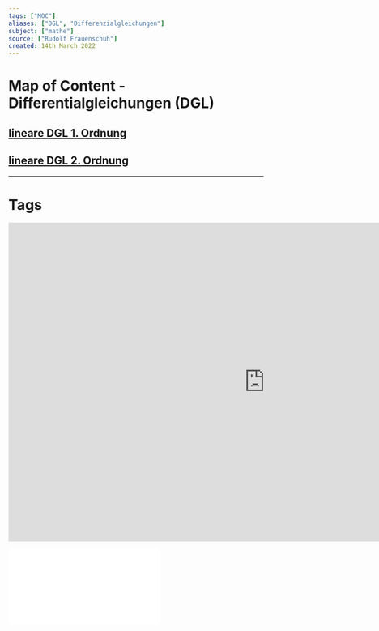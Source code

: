 ```yaml
---
tags: ["MOC"]
aliases: ["DGL", "Differenzialgleichungen"]
subject: ["mathe"]
source: ["Rudolf Frauenschuh"]
created: 14th March 2022
---
```


# Map of Content - Differentialgleichungen (DGL)

## [lineare DGL 1. Ordnung](mathe%20(4)/lineare%20DGL%201.%20Ordnung.md)

## [lineare DGL 2. Ordnung](mathe%20(4)/lineare%20DGL%202.%20Ordnung.md)

---

# Tags

<iframe width="1012" height="630" src="https://www.youtube.com/embed/p_di4Zn4wz4" title="YouTube video player" frameborder="0" allow="accelerometer; autoplay; clipboard-write; encrypted-media; gyroscope; picture-in-picture" allowfullscreen></iframe>

![DGL-NOTES](assets/pdf/DGL-NOTES.pdf)
